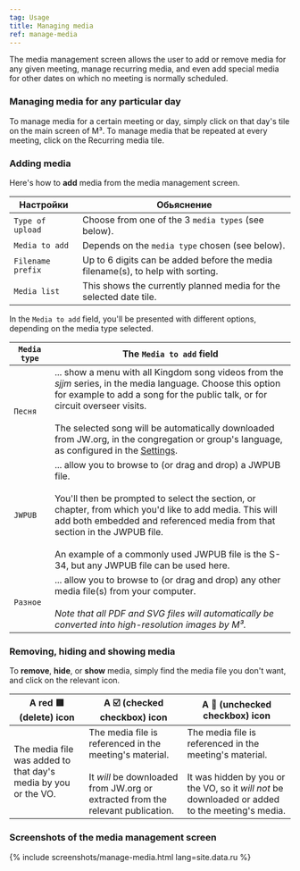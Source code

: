 ```yaml
---
tag: Usage
title: Managing media
ref: manage-media
---
```


The media management screen allows the user to add or remove media for any given meeting, manage recurring media, and even add special media for other dates on which no meeting is normally scheduled.

### Managing media for any particular day

To manage media for a certain meeting or day, simply click on that day's tile on the main screen of M³. To manage media that be repeated at every meeting, click on the Recurring media tile.

### Adding media

Here's how to **add** media from the media management screen.

| Настройки         | Обьяснение                                                                      |
| ----------------- | ------------------------------------------------------------------------------- |
| `Type of upload`  | Choose from one of the 3 `media types` (see below).                             |
| `Media to add`    | Depends on the `media type` chosen (see below).                                 |
| `Filename prefix` | Up to 6 digits can be added before the media filename(s), to help with sorting. |
| `Media list`      | This shows the currently planned media for the selected date tile.              |

In the `Media to add` field, you'll be presented with different options, depending on the media type selected.

| `Media type` | The `Media to add` field                                                                                                                                                                                                                                                                                                                                                                   |
| ------------ | ------------------------------------------------------------------------------------------------------------------------------------------------------------------------------------------------------------------------------------------------------------------------------------------------------------------------------------------------------------------------------------------ |
| `Песня`      | ... show a menu with all Kingdom song videos from the *sjjm* series, in the media language. Choose this option for example to add a song for the public talk, or for circuit overseer visits. <br><br> The selected song will be automatically downloaded from JW.org, in the congregation or group's language, as configured in the [Settings]({{page.lang}}/#configuration). |
| `JWPUB`      | ... allow you to browse to (or drag and drop) a JWPUB file. <br><br> You'll then be prompted to select the section, or chapter, from which you'd like to add media. This will add both embedded and referenced media from that section in the JWPUB file. <br><br> An example of a commonly used JWPUB file is the S-34, but any JWPUB file can be used here.      |
| `Разное`     | ... allow you to browse to (or drag and drop) any other media file(s) from your computer. <br><br> *Note that all PDF and SVG files will automatically be converted into high-resolution images by M³.*                                                                                                                                                                        |

### Removing, hiding and showing media

To **remove**, **hide**, or **show** media, simply find the media file you don't want, and click on the relevant icon.

| A red 🟥 (delete) icon                                          | A ☑️ (checked checkbox) icon                                                                                                                                 | A 🔲 (unchecked checkbox) icon                                                                                                                                                |
| -------------------------------------------------------------- | ------------------------------------------------------------------------------------------------------------------------------------------------------------ | ---------------------------------------------------------------------------------------------------------------------------------------------------------------------------- |
| The media file was added to that day's media by you or the VO. | The media file is referenced in the meeting's material. <br><br> It *will* be downloaded from JW.org or extracted from the relevant publication. | The media file is referenced in the meeting's material. <br><br> It was hidden by you or the VO, so it *will not* be downloaded or added to the meeting's media. |

### Screenshots of the media management screen

{% include screenshots/manage-media.html lang=site.data.ru %}
